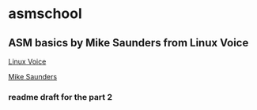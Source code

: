 # asmschool
## ASM basics by Mike Saunders from Linux Voice

[Linux Voice](https://www.linuxvoice.com)

[Mike Saunders](https://www.linuxvoice.com/author/mike)

### readme draft for the part 2
